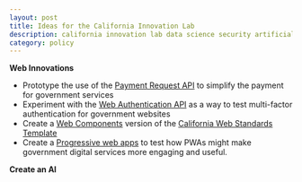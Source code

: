 ```yaml
---
layout: post
title: Ideas for the California Innovation Lab
description: california innovation lab data science security artificial intelligence
category: policy
---
```


**Web Innovations**

- Prototype the use of the [Payment Request API](https://developer.mozilla.org/en-US/docs/Web/API/Payment_Request_API) to simplify the payment for government services
- Experiment with the [Web Authentication API](https://developer.mozilla.org/en-US/docs/Web/API/Web_Authentication_API) as a way to test multi-factor authentication for government websites
- Create a [Web Components](https://developer.mozilla.org/en-US/docs/Web/Web_components) version of the [California Web Standards Template](https://webstandards.ca.gov/web-standards/)
- Create a [Progressive web apps](https://developer.mozilla.org/en-US/Apps/Progressive) to test how PWAs might make government digital services more engaging and useful.

**Create an AI**
